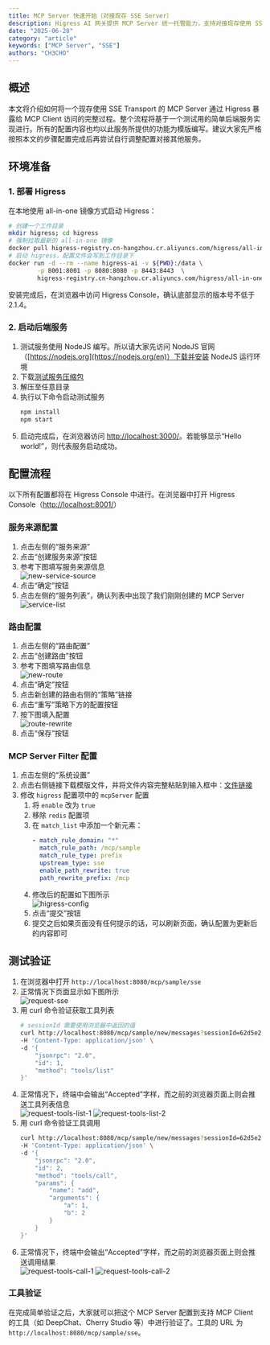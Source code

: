 ```yaml
---
title: MCP Server 快速开始（对接现存 SSE Server）
description: Higress AI 网关提供 MCP Server 统一托管能力，支持对接现存使用 SSE Transport 的 MCP Server。本文将介绍如何进行相关配置。
date: "2025-06-28"
category: "article"
keywords: ["MCP Server", "SSE"]
authors: "CH3CHO"
---
```


## 概述

本文将介绍如何将一个现存使用 SSE Transport 的 MCP Server 通过 Higress 暴露给 MCP Client 访问的完整过程。整个流程将基于一个测试用的简单后端服务实现进行。所有的配置内容也均以此服务所提供的功能为模版编写。建议大家先严格按照本文的步骤配置完成后再尝试自行调整配置对接其他服务。

## 环境准备

### 1. 部署 Higress

在本地使用 all-in-one 镜像方式启动 Higress：

```bash
# 创建一个工作目录
mkdir higress; cd higress
# 强制拉取最新的 all-in-one 镜像
docker pull higress-registry.cn-hangzhou.cr.aliyuncs.com/higress/all-in-one:latest
# 启动 higress，配置文件会写到工作目录下
docker run -d --rm --name higress-ai -v ${PWD}:/data \
        -p 8001:8001 -p 8080:8080 -p 8443:8443  \
        higress-registry.cn-hangzhou.cr.aliyuncs.com/higress/all-in-one:latest
```

安装完成后，在浏览器中访问 Higress Console，确认底部显示的版本号不低于 2.1.4。

### 2. 启动后端服务

1. 测试服务使用 NodeJS 编写。所以请大家先访问 NodeJS 官网（[https://nodejs.org](https://nodejs.org/en)）下载并安装 NodeJS 运行环境
2. 下载[测试服务压缩包](../files/McpSampleServer.zip)
3. 解压至任意目录
4. 执行以下命令启动测试服务
    ```bash
    npm install
    npm start
    ```
5. 启动完成后，在浏览器访问 [http://localhost:3000/](http://localhost:3000)。若能够显示“Hello world!”，则代表服务启动成功。

## 配置流程

以下所有配置都将在 Higress Console 中进行。在浏览器中打开 Higress Console（[http://localhost:8001/](http://localhost:8001/)）

### 服务来源配置

1. 点击左侧的“服务来源”
2. 点击“创建服务来源”按钮
3. 参考下图填写服务来源信息<br/>
    ![new-service-source](/img/ai/mcp-with-sse/zh/new-service-source.png)
4. 点击“确定”按钮
5. 点击左侧的“服务列表”，确认列表中出现了我们刚刚创建的 MCP Server<br/>
    ![service-list](/img/ai/mcp-with-sse/zh/service-list.png)

### 路由配置

1. 点击左侧的“路由配置”
2. 点击“创建路由”按钮
3. 参考下图填写路由信息<br/>
    ![new-route](/img/ai/mcp-with-sse/zh/new-route.png)
4. 点击“确定”按钮
5. 点击新创建的路由右侧的“策略”链接
6. 点击“重写”策略下方的配置按钮
7. 按下图填入配置<br/>
    ![route-rewrite](/img/ai/mcp-with-sse/zh/route-rewrite.png)
8. 点击“保存”按钮

### MCP Server Filter 配置

1. 点击左侧的“系统设置”
2. 点击右侧链接下载模版文件，并将文件内容完整粘贴到输入框中：[文件链接](../files/higress-config.yaml)
3. 修改 `higress` 配置项中的 `mcpServer` 配置
    1.  将 `enable` 改为 `true`
    2.  移除 `redis` 配置项
    3.  在 `match_list` 中添加一个新元素：
        ```yaml
        - match_rule_domain: "*"
          match_rule_path: /mcp/sample
          match_rule_type: prefix
          upstream_type: sse
          enable_path_rewrite: true
          path_rewrite_prefix: /mcp
        ```
    4.  修改后的配置如下图所示<br/>
        ![higress-config](/img/ai/mcp-with-sse/zh/higress-config.png)
    5.  点击“提交”按钮
    6.  提交之后如果页面没有任何提示的话，可以刷新页面，确认配置为更新后的内容即可

## 测试验证

1. 在浏览器中打开 `http://localhost:8080/mcp/sample/sse`
2. 正常情况下页面显示如下图所示<br/>
    ![request-sse](/img/ai/mcp-with-sse/zh/request-sse.png)
3. 用 curl 命令验证获取工具列表
    ```bash
    # sessionId 需要使用浏览器中返回的值
    curl http://localhost:8080/mcp/sample/new/messages?sessionId=62d5e258-f1d6-43e8-81a1-f7a2ae36abfb \
    -H 'Content-Type: application/json' \
    -d '{
        "jsonrpc": "2.0",
        "id": 1,
        "method": "tools/list"
    }'
    ```
4. 正常情况下，终端中会输出“Accepted”字样，而之前的浏览器页面上则会推送工具列表信息<br/>
    ![request-tools-list-1](/img/ai/mcp-with-sse/zh/request-tools-list-1.png)
    ![request-tools-list-2](/img/ai/mcp-with-sse/zh/request-tools-list-2.png)
5. 用 curl 命令验证工具调用
    ```bash
    curl http://localhost:8080/mcp/sample/new/messages?sessionId=62d5e258-f1d6-43e8-81a1-f7a2ae36abfb \
    -H 'Content-Type: application/json' \
    -d '{
        "jsonrpc": "2.0",
        "id": 2,
        "method": "tools/call",
        "params": {
            "name": "add",
            "arguments": {
                "a": 1,
                "b": 2
            }
        }
    }'
    ```
6. 正常情况下，终端中会输出“Accepted”字样，而之前的浏览器页面上则会推送调用结果<br/>
    ![request-tools-call-1](/img/ai/mcp-with-sse/zh/request-tools-call-1.png)
    ![request-tools-call-2](/img/ai/mcp-with-sse/zh/request-tools-call-2.png)

### 工具验证

在完成简单验证之后，大家就可以把这个 MCP Server 配置到支持 MCP Client 的工具（如 DeepChat、Cherry Studio 等）中进行验证了。工具的 URL 为 `http://localhost:8080/mcp/sample/sse`。
